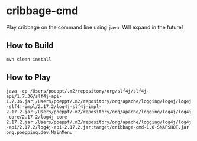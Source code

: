 # cribbage-cmd
Play cribbage on the command line using `java`. Will expand in the future!

## How to Build
`mvn clean install`

## How to Play
`java -cp /Users/poeppt/.m2/repository/org/slf4j/slf4j-api/1.7.36/slf4j-api-1.7.36.jar:/Users/poeppt/.m2/repository/org/apache/logging/log4j/log4j-slf4j-impl/2.17.2/log4j-slf4j-impl-2.17.2.jar:/Users/poeppt/.m2/repository/org/apache/logging/log4j/log4j-core/2.17.2/log4j-core-2.17.2.jar:/Users/poeppt/.m2/repository/org/apache/logging/log4j/log4j-api/2.17.2/log4j-api-2.17.2.jar:target/cribbage-cmd-1.0-SNAPSHOT.jar org.poepping.dev.MainMenu`